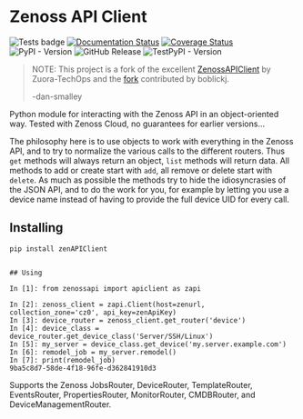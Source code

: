 # Zenoss API Client

![Tests badge](https://github.com/dan-smalley/zenAPIClient/actions/workflows/test_and_lint.yml/badge.svg) 
[![Documentation Status](https://readthedocs.org/projects/zenapiclient/badge/?version=latest)](https://zenapiclient.readthedocs.io/en/latest/?badge=latest) 
[![Coverage Status](https://dan-smalley.github.io/zenAPIClient/coveragecoverage-badge.svg?dummy=8484744)](https://dan-smalley.github.io/zenAPIClient/index.html)
![PyPI - Version](https://img.shields.io/pypi/v/zenAPIClient?logo=pypi&label=PyPI)
![GitHub Release](https://img.shields.io/github/v/release/dan-smalley/zenAPIClient?include_prereleases&logo=github&label=Release)
![TestPyPI - Version](https://img.shields.io/pypi/v/zenAPIClient?pypiBaseUrl=https%3A%2F%2Ftest.pypi.org&logo=pypi&label=TestPyPI) 

> NOTE: This project is a fork of the excellent [ZenossAPIClient](https://github.com/Zuora-TechOps/ZenossAPIClient) by Zuora-TechOps and the [fork](https://github.com/boblickj/ZenossAPIClient) contributed by boblickj.
> 
>-dan-smalley

Python module for interacting with the Zenoss API in an object-oriented way.
Tested with Zenoss Cloud, no guarantees for earlier versions...

The philosophy here is to use objects to work with everything in the Zenoss API, and to try to normalize the various calls to the different routers.
Thus `get` methods will always return an object, `list` methods will return data.
All methods to add or create start with `add`, all remove or delete start with `delete`.
As much as possible the methods try to hide the idiosyncrasies of the JSON API, and to do the work for you, for example by letting you use a device name instead of having to provide the full device UID for every call.

## Installing

```
pip install zenAPIClient


## Using

In [1]: from zenossapi import apiclient as zapi

In [2]: zenoss_client = zapi.Client(host=zenurl, collection_zone='cz0', api_key=zenApiKey)
In [3]: device_router = zenoss_client.get_router('device')
In [4]: device_class = device_router.get_device_class('Server/SSH/Linux')
In [5]: my_server = device_class.get_device('my.server.example.com')
In [6]: remodel_job = my_server.remodel()
In [7]: print(remodel_job)
9ba5c8d7-58de-4f18-96fe-d362841910d3
```

Supports the Zenoss JobsRouter, DeviceRouter, TemplateRouter, EventsRouter, PropertiesRouter, MonitorRouter, CMDBRouter, and DeviceManagementRouter.
